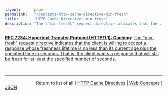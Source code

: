 ```yaml
---
layout:      page
permalink:   "/concepts/http-cache-directive/min-fresh"
title:       "HTTP Cache Directive: min-fresh"
description: "The \"min-fresh\" request directive indicates that the client is willing to accept a response whose freshness lifetime is no less than its current age plus the specified time in seconds. That is, the client wants a response that will still be fresh for at least the specified number of seconds."
---
```


**[RFC 7234: Hypertext Transfer Protocol (HTTP/1.1): Caching](/specs/IETF/RFC/7234 "The Hypertext Transfer Protocol (HTTP) is an application-level protocol for distributed, collaborative, hypertext information systems. This document defines requirements on HTTP caches and the associated header fields that control cache behavior or indicate cacheable response messages."):** [The "min-fresh" request directive indicates that the client is willing to accept a response whose freshness lifetime is no less than its current age plus the specified time in seconds. That is, the client wants a response that will still be fresh for at least the specified number of seconds.](http://tools.ietf.org/html/rfc7234#section-5.2.1.3 "Read documentation for HTTP Cache Directive &#34;min-fresh&#34;")

<br/>
<hr/>

<p style="float : left"><a href="./min-fresh.json" title="JSON representing this particular Web Concept value">JSON</a></p>
<p style="text-align: right">Return to list of all ( <a href="../http-cache-directives">HTTP Cache Directives</a> | <a href="../">Web Concepts</a> )</p>
